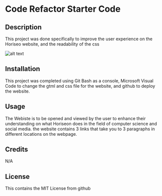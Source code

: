 # Code Refactor Starter Code

## Description

This project was done specifically to improve the user experience on the Horiseo website, and the readability of the css 


![alt text](assets\images\digital-marketing-meeting.jpg)

## Installation

This project was completed using Git Bash as a console, Microsoft Visual Code to change the gtml and css file for the website, and github to deploy the website.

## Usage

The Webiste is to be opened and viewed by the user to enhance their understanding on what Horiseon does in the field of computer science and social media. the website contains 3 links that take you to 3 paragraphs in different locations on the webpage.

## Credits

N/A

## License

This contains the MIT License from github

